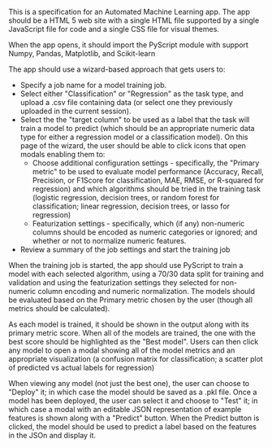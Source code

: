 This is a specification for an Automated Machine Learning app. The app should be a HTML 5 web site with a single HTML file supported by a single JavaScript file for code and a single CSS file for visual themes.

When the app opens, it should import the PyScript module with support Numpy, Pandas, Matplotlib, and Scikit-learn

The app should use a wizard-based approach that gets users to:
- Specify a job name for a model training job.
- Select either "Classification" or "Regression" as the task type, and upload a .csv file containing data (or select one they previously uploaded in the current session).
- Select the the "target column" to be used as a label that the task will train a model to predict (which should be an appropriate numeric data type for either a regression model or a classification model). On this page of the wizard, the user should be able to click icons that open modals enabling them to:
    - Choose additional configuration settings - specifically, the "Primary metric" to be used to evaluate model performance (Accuracy, Recall, Precision, or F1Score for classification, MAE, RMSE, or R-squared for regression) and which algorithms should be tried in the training task (logistic regression, decision trees, or random forest for classification; linear regression, decision trees, or lasso for regression)
    - Featurization settings  - specifically, which (if any) non-numeric columns should be encoded as numeric categories or ignored; and whether or not to normalize numeric features.
- Review a summary of the job settings and start the training job

When the training job is started, the app should use PyScript to train a model with each selected algorithm, using a 70/30 data split for training and validation and using the featurization settings they selected for non-numeric column encoding and numeric normalization. The models should be evaluated based on the Primary metric chosen by the user (though all metrics should be calculated).

As each model is trained, it should be shown in the output along with its primary metric score. When all of the models are trained, the one with the best score should be highlighted as the "Best model". Users can then click any model to open a modal showing all of the model metrics and an appropriate visualization (a confusion matrix for classification; a scatter plot of predicted vs actual labels for regression)

When viewing any model (not just the best one), the user can choose to "Deploy" it; in which case the model should be saved as a .pkl file. Once a model has been deployed, the user can select it and choose to "Test" it; in which case a modal with an editable JSON representation of example features is shown along with a "Predict" button. When the Predict button is clicked, the model should be used to predict a label based on the features in the JSOn and display it.